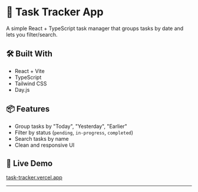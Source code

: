 # 📝 Task Tracker App

A simple React + TypeScript task manager that groups tasks by date and lets you filter/search.

## 🛠 Built With

- React + Vite
- TypeScript
- Tailwind CSS
- Day.js

## 📦 Features

- Group tasks by "Today", "Yesterday", "Earlier"
- Filter by status (`pending`, `in-progress`, `completed`)
- Search tasks by name
- Clean and responsive UI

## 🔗 Live Demo

[task-tracker.vercel.app](https://task-tracker.vercel.app)

---

<!-- ## Screenshots
(You can add screenshots from your app later) -->